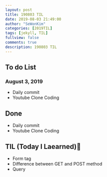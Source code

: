 ```yaml
---
layout: post
title: 190803 TIL
date: 2019-08-03 21:49:00
author: "SeWonKim"
categories: [2019TIL]
tags: [jekyll, TIL]
fullview: false
comments: true
description: 190803 TIL
---
```



## To do List 
### August 3, 2019
* Daily commit
* Youtube Clone Coding



## Done 
* Daily commit
* Youtube Clone Coding


## TIL (Today I Laearned)🤔
* Form tag
* Difference between GET and POST method
* Query

